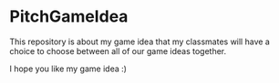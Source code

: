 # PitchGameIdea

This repository is about my game idea that my classmates will have a choice to choose between all of our game ideas together. 

I hope you like my game idea :)
